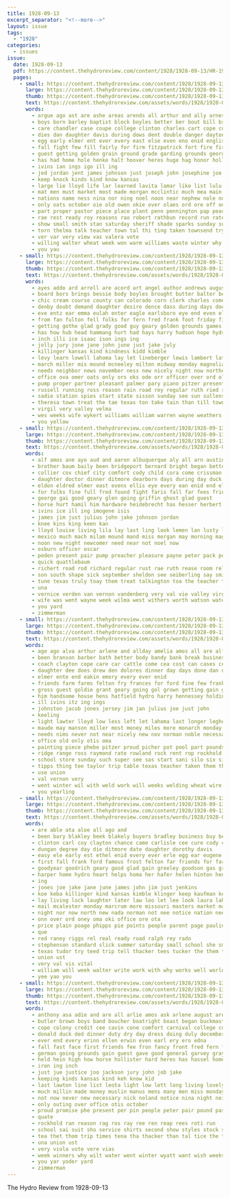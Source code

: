 ```yaml
---
title: 1928-09-13
excerpt_separator: "<!--more-->"
layout: issue
tags:
  - "1928"
categories:
  - issues
issue:
  date: 1928-09-13
  pdf: https://content.thehydroreview.com/content/1928/1928-09-13/HR-1928-09-13.pdf
  pages:
    - small: https://content.thehydroreview.com/content/1928/1928-09-13/small/HR-1928-09-13-01.jpg
      large: https://content.thehydroreview.com/content/1928/1928-09-13/large/HR-1928-09-13-01.jpg
      thumb: https://content.thehydroreview.com/content/1928/1928-09-13/thumbnails/HR-1928-09-13-01.jpg
      text: https://content.thehydroreview.com/assets/words/1928/1928-09-13/HR-1928-09-13-01.txt
      words:
        - argue ago ast are ashe areas arends all arthur and ally arness august aberdeen ard adie aid aga ask
        - boys born barley baptist block boyles better ber bout bill bread barnes began bert bixler brother body but back barn brought both best bible blown breach bush buy begin brief been bey beckett burkhalter beh bunch brothers business boe
        - care chandler case coupe college clinton charles cart cope come con cole class code coy cling cooper cal chica congress cor city cant chance chief col carnival chair came close county carter common credit corn clyde can colorado
        - dies dan daughter davis during dows dent double danger dayton days down done dwight day deal degree dip dust
        - egg early elmer ent ever every east else even eno enid english end
        - fall fight few fill fairly for firm fitzpatrick fort fire first freshman fluhrer from friday free friends force fletcher fruit fields favor farmer front fair fix fewer farm faith fly
        - guest getting golden grain ground grade garding grounds george greet gone gassaway good green gene gallant grad grieve group groce going gave greeson glad goes glass grandson
        - has had home hole henke halt hoover heres huge hag honor hollis har half hampton hensley hard her heart how hastings hed head hes hada herbert him hydro high hatfield held health hurry hands howard hay hinton heard
        - ivins ian ings igo ill ing
        - jed jordan jent james johnson just joseph john josephine joe
        - keep knock kinds kind know kansas
        - large lie lloyd life lar learned lavita lamar like list lulu lawton lome lee look lewis lon lahoma lawrence land letter left lower long last longer lay loft lease labor live loss little late lever
        - mat men must market most made morgan mcclintic much mea main mon more mile may memory morning miss max money monday mary matter mash maze many march
        - nations name ness nina nor ning noel noon near nephew nole not necessary noland night northern never news now newcomer new
        - only oats october oie old owen okie over olaes ord ore off ones
        - part proper pastor piece place plant penn pennington pap peach pack plenty pound palmar pest pfaff poor prise page parsonage points price president paper park palmer paras patient pleasure pleasant prentiss people
        - rae rest ready roy reasons rao robert rathbun record run rates render real room records regis read ruth running rye route
        - show small smith stan saturday sheriff shade sparks sunday such sherman sand special sandy supe sat supply say sam she sin selling sweet short six sow speaker sisto sell speech summer seed scott stevens sian second shape soon sulli shows share single stock seven sen school stella september sister service see stands shown stockton son said strain spring store sterling sense stroke state
        - torn thelma talk teacher town tal thi ting taken townsend try then track ton than them torney ted tice too the take tha till tanks thompson thacker tom trees thing thomas tor thralls ten towsend tee
        - ver var very view vas valera vote
        - willing walter wheat week won warm williams waste winter why wish want william wade worthy way win write working wagon well wonder went with watch world was while wells wilson wife wedding work waterman weeks war will ware
        - you yau
    - small: https://content.thehydroreview.com/content/1928/1928-09-13/small/HR-1928-09-13-02.jpg
      large: https://content.thehydroreview.com/content/1928/1928-09-13/large/HR-1928-09-13-02.jpg
      thumb: https://content.thehydroreview.com/content/1928/1928-09-13/thumbnails/HR-1928-09-13-02.jpg
      text: https://content.thehydroreview.com/assets/words/1928/1928-09-13/HR-1928-09-13-02.txt
      words:
        - ayes addo ard arrell are acord art angel author andrews august archie ana aderholt and agri austell aug apache arth aby arthur ault all appleman
        - board bors brings bessie body boyles brought butter balter beckett buyers bro better bond books bring but brown break bable barn bridgeport burris butler bryan been boucher boss blakley browne back bethel bill blank
        - chic cream course county can colorado corn clerk charles come came common clinton canada cool cordell car cause carry city caddo chief cedar cruzan cor creek clos current care cottage clark clear court chant cox cake
        - denby doubt demand daughter desire dence dass during days does duly down day dallas dinner
        - eve entz ear emma eulah enter eagle earlsboro eye end even elmer edgar ever east every earl eugene
        - from fan fulton fell folks for fern fred frank foot friday fiscal fleeman fair fine fortune firer filling first fuller fisher faiz farm fuel fire fry felt
        - getting gothe glad grady good guy geary golden grounds games general grandson gather gan gillett gregory gor
        - has how hub head hammang hurt had hays harry hudson hope hydro har held homes horse hazel herndon hin hinton hast home high half hamilton hand her hafer
        - inch illi ice isaac ison ings ing
        - jolly jury jone jane john june just jake july
        - killinger kansas kind kindness kidd kimble
        - levy learn lowell lahoma lay let lineberger lewis lambert late last like lust live lightning lights lock law ler lens line
        - march miller mis mound mcneeley milton midway monday magnolia much missouri most music master mar mervin mauk max mourer more many mon morning malis mills moth
        - needs neighbor news november ness new nicely night now northern neyer note not necessary north
        - office ova omer oats only ors oks ode orr officer over ord old
        - pump proper partner pleasant palmer pary piano pitzer present pry president per pons pankratz people perry place pad prayer penn pop pete pent pont
        - russell running ross reason rain road rey regular ruth ried ruble risen rates riding ralph rea rob
        - sadie station spies start state sisson sunday see sun sullens set sister stand six schoo storm supper sae sermons smith sweep salary school states son subject said sales struck suire senator she show such shows side sept sed sermon smart saunders stay sons sand sheriff stout seat stock saturday sat
        - theresa town treat the tae texas ton take tain than till towns thu thomas them taken tat trip townsend tes
        - virgil very valley velma
        - wes weeks wife wykert williams william warren wayne weathers water wide why works work weather will way waterman wilson while world weatherford wedding with want west was went well winning week
        - you yellow
    - small: https://content.thehydroreview.com/content/1928/1928-09-13/small/HR-1928-09-13-03.jpg
      large: https://content.thehydroreview.com/content/1928/1928-09-13/large/HR-1928-09-13-03.jpg
      thumb: https://content.thehydroreview.com/content/1928/1928-09-13/thumbnails/HR-1928-09-13-03.jpg
      text: https://content.thehydroreview.com/assets/words/1928/1928-09-13/HR-1928-09-13-03.txt
      words:
        - alf amos ane ayo aud and aaron albuquerque aly all arn austin able arenas aid are awe
        - brother baum baily been bridgeport bernard bright began better brams braly ben brown beaver baby bassler boker but buy barnes bill butler boy bond business boucher bar bergman
        - collier cox chief city comfort cody child cora come crissman cotton county colony craw came clinton curt college colon cream champlin cad carl
        - daughter doctor dinner ditmore dearborn days during day duck doing
        - eldon eldred elmer east evens ellis eye every ean enid end elder enter eke
        - for folks fine full fred found fight faris fall far fees friends fort friday fair frank from ford floor fix first
        - george gai good geary glen going griffin ghost glad guest
        - horse hurt hamil him hardware heidebrecht has hesser herbert henry hamilton hatfield home hardin hearing harry her hae hazard hop hassman had helen hydro
        - ivins ice ill ing imogene isis
        - james jim just julius john jake johnson jordan
        - knee kins king keen kan
        - lloyd louise living lila lay last ling look lemen lan lusty left land lynn large lose lider lung
        - mexico much mach milam mound mand miss morgan may morning maggard maguire monday morris most miller mor made missouri mey
        - noon new night newcomer need near not noel now
        - osburn officer oscar
        - peden present pair pump preacher pleasure payne peter pack port path past paynes pax part
        - quick quattlebaum
        - richert road rod richard regular rust rae ruth rease room rel rink roy roark richart
        - son south shape sick september sheldon see seiberling say smith station saturday still stire sas school sexe singer sac show sundy shows soe sunday start sun sacks season she sury seems service saw sunda
        - tune texas truly toay them treat talkington toa the teacher ton tipton thomas town tes thet trip tim
        - una
        - vernice verden van vernon vandenberg very val vie valley virgil
        - wife was went wayne week wilma west withers worth watson water williams wee wyatt work well will winter with walter working weather warkentin
        - you yard
        - zimmerman
    - small: https://content.thehydroreview.com/content/1928/1928-09-13/small/HR-1928-09-13-04.jpg
      large: https://content.thehydroreview.com/content/1928/1928-09-13/large/HR-1928-09-13-04.jpg
      thumb: https://content.thehydroreview.com/content/1928/1928-09-13/thumbnails/HR-1928-09-13-04.jpg
      text: https://content.thehydroreview.com/assets/words/1928/1928-09-13/HR-1928-09-13-04.txt
      words:
        - age ago alva arthur arlene and allday amelia amos all are alfalfa andrew able
        - been branson barber bath better body bandy bank break business bill ber black brown browne ben bird byler but blough best bar
        - coach clayton cope care car cattle come cea cost can cases cedar cook came chris county clair claude carnegie company charles card clinton cai chad city
        - daughter dee does drew den dolores dinner day days done dan dunn drop
        - elmer ente end eakin emory every ever enid
        - friends farm farms felton fry frances for ford fine few frank forney fisk from friday frost fire fair flock fresh fred
        - gross guest goldie grant geary going gol grown getting gain gaede glen gas good ghering grain georgia
        - him handsome house hens hatfield hydro harry hennessey holding home hopewell hard hume her herd held herndon highland hull had henry
        - ill ivins itz ing ings
        - johnston jacob jones jersey jim jan julius joe just john
        - keeling
        - light lawter lloyd low less left let lahoma last longer leghorn large land
        - maude may manson miller most money miles more monarch monday miss mar munch made market mattie marvel mon million
        - needs nims never not near nicely new nov norman noble necessary now north nove nash
        - office old only otis oma
        - painting piece phebe pitzer proud picher pot pool part pounds pair price pleasant pieper pump past profit phon prewitt pride pete peat phan piano per
        - ridge range ross raymond rate rowland rock rent rop rockhold rey record roy real room
        - school store sunday such super see sas start sani silo six sidney seymore shanks september seba sale strong schantz smith sand son season salt stutzman suit sequoyah slagell show seed saturday south state soon sam swartzendruber stock sodders style summer
        - tipps thing tee taylor trip table texas teacher taken them than thomas the take triplett town
        - use union
        - val vernon very
        - went winter wil with weld work will weeks welding wheat wire william was well waters war western wife welder wait week wedding williams wagon
        - you yearling
    - small: https://content.thehydroreview.com/content/1928/1928-09-13/small/HR-1928-09-13-05.jpg
      large: https://content.thehydroreview.com/content/1928/1928-09-13/large/HR-1928-09-13-05.jpg
      thumb: https://content.thehydroreview.com/content/1928/1928-09-13/thumbnails/HR-1928-09-13-05.jpg
      text: https://content.thehydroreview.com/assets/words/1928/1928-09-13/HR-1928-09-13-05.txt
      words:
        - are able ata aloe all ago and
        - been bary blakley beek blakely buyers bradley business buy beams back bring book balloon bigger bryant browne berger
        - clinton carl coy clayton chance came carlisle cee cure cody colo coupe car can company count care cry counts cox call coach cree college city champlin crall
        - dungan degree day die ditmore date daughter dorothy davis
        - easy ele early est ethel enid every ever erle egg ear eugene end enter
        - first fall frank ford famous frost felton far friends for fare fair few from friday fariss former ferguson
        - goodyear goodrich geary good glad gain greeley goodson gas grain gor gears getting
        - harper home hydro heart helps homa her hafer helen hinton hens hugh hess had hed how
        - ing
        - jones joe jake jane june james john jim just jenkins
        - koe keba killinger kind kansas kimble klinger keep kaufman kendrick kinds
        - lay living lock laughter later law loo let lee look laura lahoma left learn last large
        - mail mcalester monday marcrum more missouri masters market mary morgan miss man mens mighty many mash mong
        - night nor now north new nada norman not nee notice nation needs
        - onn over ord oney oma oki office ore ota
        - price plain poage phipps pie points people parent page pauline parks pay power
        - que
        - red raney riggs rel real ready road ralph rey rado
        - stephenson standard slick summer saturday small school she smith sock sund sunday save store supply spies silk seen senda states sell september stay season suits son spring saw sun sale scott sedan service seem
        - texas tudor try teed trip tell thacker tees tucker the them tes thi thomas than town tag thralls thom
        - union ust
        - very val vis vital
        - william will week walter write work with why works well worlds while went weatherford wide winter wise weeks weather wool
        - yee yao you
    - small: https://content.thehydroreview.com/content/1928/1928-09-13/small/HR-1928-09-13-06.jpg
      large: https://content.thehydroreview.com/content/1928/1928-09-13/large/HR-1928-09-13-06.jpg
      thumb: https://content.thehydroreview.com/content/1928/1928-09-13/thumbnails/HR-1928-09-13-06.jpg
      text: https://content.thehydroreview.com/assets/words/1928/1928-09-13/HR-1928-09-13-06.txt
      words:
        - anthony asa adie and are all arlie amos ask arlene august ard art appleman anna
        - butler brown boys band boucher boatright boast began buckmaster big bee blue bright brothers batts best but buster been bai buy bernas
        - cope colony credit cee cavin cone comfort carnival college cole clerk condor can conn comes coats cheer cox cattle con court clay close cena cake county card cotton char clone cobb city come
        - donald duck ded dinner duty dry day dress doing duly december dere days deal dark disse desir dear dewey during
        - ever end every erinn ellen erwin even earl ery ero edna
        - fall fast face first friends fee fron fancy front fred fern foe fees foreman from fost fair for fons free full fitzpatrick former
        - german going grounds gain guest gave good general garvey gray goods gillett goes given grand gregor
        - held hein high how horse hollister hard heres has hassel home hydro hust huge had hose house
        - iron ing inch
        - just jue justice joo jackson jury john job jake
        - keeping kinds kansas kind keh know kid
        - last lawton line list leota light low lett long living lovely live loyd lant lower lade lam learned letter lees little less lee
        - much millin made money muslin manus mens many men miss monday melvin matter mote mean mac mary miller mals mee more means mex
        - not now never new necessary nick noland notice nina night neighbors nine
        - only outing over office otis october
        - proud promise phe present per pin people peter pair pound past pent pace peno puch pepa pack purse pant ponte plain purchase pia page pond pane piece persons picher pies petit pele
        - quate
        - rockhold ran reason rag ros ray ree ren reap rees roti run
        - school sai suit sho service shirts second show styles stock size serge shown said shower sand session sons seen seth stores standard siar snyder sunday store shows smith stripe such socks scarth sat shamrock senna state silk say sherbet suits special san seifert soon sherwood son stange save serra see seat spanish sale suy states space still saturday stent
        - tea thet thom trip times tena tha thacker than tal tice the tren then treasure taylor thing too tam them town tee take tate taken teri
        - una union ust
        - very viola vote vere vias
        - week winners why wilt water went winter wyatt want wish weeks wil wear words willard won was weight western with wan well wife work will while wood
        - you yar yoder yard
        - zimmerman
---
```


The Hydro Review from 1928-09-13

<!--more-->

